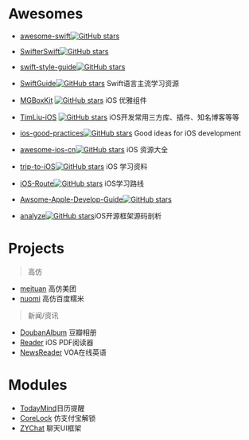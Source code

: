
# Awesomes

- [awesome-swift](https://github.com/matteocrippa/awesome-swift)[![GitHub stars](https://img.shields.io/github/stars/matteocrippa/awesome-swift.svg?style=social&label=Star)](https://github.com/matteocrippa/awesome-swift)

- [SwifterSwift](https://github.com/SwifterSwift/SwifterSwift)[![GitHub stars](https://img.shields.io/github/stars/SwifterSwift/SwifterSwift.svg?style=social&label=Star)](https://github.com/SwifterSwift/SwifterSwift)
- [swift-style-guide](https://github.com/github/swift-style-guide)[![GitHub stars](https://img.shields.io/github/stars/github/swift-style-guide.svg?style=social&label=Star)](https://github.com/github/swift-style-guide)
- [SwiftGuide](https://github.com/ipader/SwiftGuide)[![GitHub stars](https://img.shields.io/github/stars/ipader/SwiftGuide.svg?style=social&label=Star)](https://github.com/ipader/SwiftGuide) Swift语言主流学习资源
- [MGBoxKit](https://github.com/sobri909/MGBoxKit)  [![GitHub stars](https://img.shields.io/github/stars/sobri909/MGBoxKit.svg?style=social&label=Star)](https://github.com/sobri909/MGBoxKit) iOS 优雅组件
- [TimLiu-iOS](https://github.com/Tim9Liu9/TimLiu-iOS) [![GitHub stars](https://img.shields.io/github/stars/Tim9Liu9/TimLiu-iOS.svg?style=social&label=Star)](https://github.com/Tim9Liu9/TimLiu-iOS) iOS开发常用三方库、插件、知名博客等等
- [ios-good-practices](https://github.com/futurice/ios-good-practices)[![GitHub stars](https://img.shields.io/github/stars/futurice/ios-good-practices.svg?style=social&label=Star)](https://github.com/futurice/ios-good-practices) Good ideas for iOS development
- [awesome-ios-cn](https://github.com/jobbole/awesome-ios-cn)[![GitHub stars](https://img.shields.io/github/stars/jobbole/awesome-ios-cn.svg?style=social&label=Star)](https://github.com/jobbole/awesome-ios-cn) iOS 资源大全
- [trip-to-iOS](https://github.com/Aufree/trip-to-iOS)[![GitHub stars](https://img.shields.io/github/stars/Aufree/trip-to-iOS.svg?style=social&label=Star)](https://github.com/Aufree/trip-to-iOS) iOS 学习资料
- [iOS-Route](https://github.com/shaojiankui/iOS-Route)[![GitHub stars](https://img.shields.io/github/stars/shaojiankui/iOS-Route.svg?style=social&label=Star)](https://github.com/shaojiankui/iOS-Route) iOS学习路线
- [Awsome-Apple-Develop-Guide](https://github.com/icepy/Awsome-Apple-Develop-Guide)[![GitHub stars](https://img.shields.io/github/stars/icepy/Awsome-Apple-Develop-Guide.svg?style=social&label=Star)](https://github.com/icepy/Awsome-Apple-Develop-Guide) 
- [analyze](https://github.com/Draveness/analyze)[![GitHub stars](https://img.shields.io/github/stars/Draveness/analyze.svg?style=social&label=Star)](https://github.com/Draveness/analyze)iOS开源框架源码剖析


# Projects

> 高仿

- [meituan](https://github.com/lookingstars/meituan) 高仿美团  
- [nuomi](https://github.com/lookingstars/nuomi) 高仿百度糯米


> 新闻/资讯  

- [DoubanAlbum](https://github.com/TonnyTao/DoubanAlbum) 豆瓣相册 
- [Reader](https://github.com/vfr/Reader) iOS PDF阅读器
- [NewsReader](https://github.com/cubewang/GameDaily) VOA在线英语 

# Modules

- [TodayMind](https://github.com/cyanzhong/TodayMind)日历提醒
- [CoreLock](https://github.com/CharlinFeng/CoreLock) 仿支付宝解锁
- [ZYChat](https://github.com/zyprosoft/ZYChat) 聊天UI框架
  